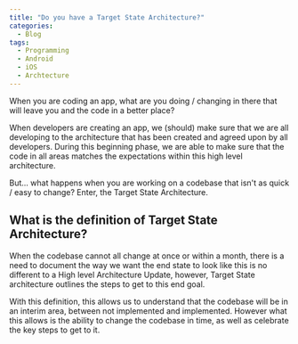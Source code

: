```yaml
---
title: "Do you have a Target State Architecture?"
categories:
  - Blog
tags:
  - Programming
  - Android
  - iOS
  - Archtecture
---
```

When you are coding an app, what are you doing / changing in there that will leave you and the code in a better place?

When developers are creating an app, we (should) make sure that we are all developing to the  architecture that has been created and agreed upon by all developers. During this beginning phase, we are able to make sure that the code in all areas matches the expectations  within this high level architecture. 

But... what happens when you are working on a codebase that isn't as quick / easy to change? Enter, the Target State Architecture. 

## What is the definition of Target State Architecture?

When the codebase cannot all change at once or within a month, there is a need to document the way we want the end state to look like this is no different to a High level Architecture Update, however, Target State architecture outlines the steps to get to this end goal. 

With this definition, this allows us to understand that the codebase will be in an interim area, between not implemented and implemented. However what this allows is the ability to change the codebase in time, as well as celebrate the key steps to get to it.